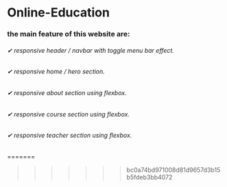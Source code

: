 # Online-Education
### the main feature of this website are:
###### ✔ responsive header / navbar with toggle menu bar effect.
###### ✔ responsive home / hero section.
###### ✔ responsive about section using flexbox.
###### ✔ responsive course section using flexbox.
###### ✔ responsive teacher section using flexbox.
=======

>>>>>>> bc0a74bd971008d81d9657d3b15b5fdeb3bb4072
